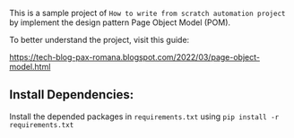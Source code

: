 This is a sample project of `How to write from scratch automation project` by implement the design pattern Page Object Model (POM).

To better understand the project, visit this guide:

https://tech-blog-pax-romana.blogspot.com/2022/03/page-object-model.html

## Install Dependencies:

Install the depended packages in `requirements.txt` using `pip install -r requirements.txt`